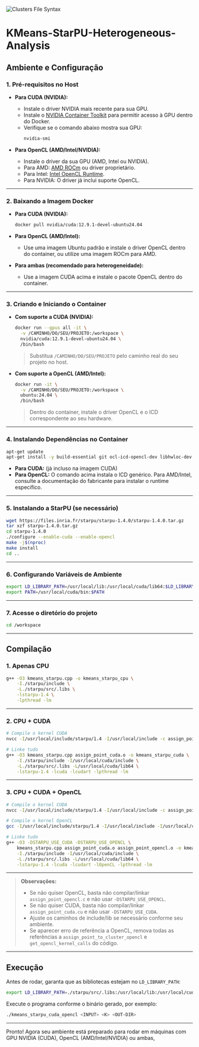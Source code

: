 ![Clusters File Syntax](image/clusters.png)

# KMeans-StarPU-Heterogeneous-Analysis

## Ambiente e Configuração

### 1. Pré-requisitos no Host

- **Para CUDA (NVIDIA):**
  - Instale o driver NVIDIA mais recente para sua GPU.
  - Instale o [NVIDIA Container Toolkit](https://docs.nvidia.com/datacenter/cloud-native/container-toolkit/latest/install-guide.html) para permitir acesso à GPU dentro do Docker.
  - Verifique se o comando abaixo mostra sua GPU:
    ```bash
    nvidia-smi
    ```

- **Para OpenCL (AMD/Intel/NVIDIA):**
  - Instale o driver da sua GPU (AMD, Intel ou NVIDIA).
  - Para AMD: [AMD ROCm](https://rocm.docs.amd.com/en/latest/) ou driver proprietário.
  - Para Intel: [Intel OpenCL Runtime](https://github.com/intel/compute-runtime).
  - Para NVIDIA: O driver já inclui suporte OpenCL.

---

### 2. Baixando a Imagem Docker

- **Para CUDA (NVIDIA):**
  ```bash
  docker pull nvidia/cuda:12.9.1-devel-ubuntu24.04
  ```

- **Para OpenCL (AMD/Intel):**
  - Use uma imagem Ubuntu padrão e instale o driver OpenCL dentro do container, ou utilize uma imagem ROCm para AMD.

- **Para ambas (recomendado para heterogeneidade):**
  - Use a imagem CUDA acima e instale o pacote OpenCL dentro do container.

---

### 3. Criando e Iniciando o Container

- **Com suporte a CUDA (NVIDIA):**
  ```bash
  docker run --gpus all -it \
    -v /CAMINHO/DO/SEU/PROJETO:/workspace \
    nvidia/cuda:12.9.1-devel-ubuntu24.04 \
    /bin/bash
  ```
  > Substitua `/CAMINHO/DO/SEU/PROJETO` pelo caminho real do seu projeto no host.

- **Com suporte a OpenCL (AMD/Intel):**
  ```bash
  docker run -it \
    -v /CAMINHO/DO/SEU/PROJETO:/workspace \
    ubuntu:24.04 \
    /bin/bash
  ```
  > Dentro do container, instale o driver OpenCL e o ICD correspondente ao seu hardware.

---

### 4. Instalando Dependências no Container

```bash
apt-get update
apt-get install -y build-essential git ocl-icd-opencl-dev libhwloc-dev wget pkg-config vim
```

- **Para CUDA:** (já incluso na imagem CUDA)
- **Para OpenCL:** O comando acima instala o ICD genérico. Para AMD/Intel, consulte a documentação do fabricante para instalar o runtime específico.

---

### 5. Instalando a StarPU (se necessário)

```bash
wget https://files.inria.fr/starpu/starpu-1.4.0/starpu-1.4.0.tar.gz
tar xzf starpu-1.4.0.tar.gz
cd starpu-1.4.0
./configure --enable-cuda --enable-opencl
make -j$(nproc)
make install
cd ..
```

---

### 6. Configurando Variáveis de Ambiente

```bash
export LD_LIBRARY_PATH=/usr/local/lib:/usr/local/cuda/lib64:$LD_LIBRARY_PATH
export PATH=/usr/local/cuda/bin:$PATH
```

---

### 7. Acesse o diretório do projeto

```bash
cd /workspace
```

---

## Compilação

### 1. Apenas CPU

```bash
g++ -O3 kmeans_starpu.cpp -o kmeans_starpu_cpu \
    -I./starpu/include \
    -L./starpu/src/.libs \
    -lstarpu-1.4 \
    -lpthread -lm
```

---

### 2. CPU + CUDA

```bash
# Compile o kernel CUDA
nvcc -I/usr/local/include/starpu/1.4 -I/usr/local/include -c assign_point_cuda.cu -o assign_point_cuda.o

# Linke tudo
g++ -O3 kmeans_starpu.cpp assign_point_cuda.o -o kmeans_starpu_cuda \
    -I./starpu/include -I/usr/local/cuda/include \
    -L./starpu/src/.libs -L/usr/local/cuda/lib64 \
    -lstarpu-1.4 -lcuda -lcudart -lpthread -lm
```

---

### 3. CPU + CUDA + OpenCL

```bash
# Compile o kernel CUDA
nvcc -I/usr/local/include/starpu/1.4 -I/usr/local/include -c assign_point_cuda.cu -o assign_point_cuda.o

# Compile o kernel OpenCL
gcc -I/usr/local/include/starpu/1.4 -I/usr/local/include -I/usr/local/cuda/include -c assign_point_opencl.c -o assign_point_opencl.o

# Linke tudo
g++ -O3 -DSTARPU_USE_CUDA -DSTARPU_USE_OPENCL \
    kmeans_starpu.cpp assign_point_cuda.o assign_point_opencl.o -o kmeans_starpu_cuda_opencl \
    -I./starpu/include -I/usr/local/cuda/include \
    -L./starpu/src/.libs -L/usr/local/cuda/lib64 \
    -lstarpu-1.4 -lcuda -lcudart -lOpenCL -lpthread -lm
```

---

> **Observações:**
> - Se não quiser OpenCL, basta não compilar/linkar `assign_point_opencl.c` e não usar `-DSTARPU_USE_OPENCL`.
> - Se não quiser CUDA, basta não compilar/linkar `assign_point_cuda.cu` e não usar `-DSTARPU_USE_CUDA`.
> - Ajuste os caminhos de include/lib se necessário conforme seu ambiente.
> - Se aparecer erro de referência a OpenCL, remova todas as referências a `assign_point_to_cluster_opencl` e `get_opencl_kernel_calls` do código.

---

## Execução

Antes de rodar, garanta que as bibliotecas estejam no `LD_LIBRARY_PATH`:

```bash
export LD_LIBRARY_PATH=./starpu/src/.libs:/usr/local/lib:/usr/local/cuda/lib64:$LD_LIBRARY_PATH
```

Execute o programa conforme o binário gerado, por exemplo:

```bash
./kmeans_starpu_cuda_opencl <INPUT> <K> <OUT-DIR>
```

---

Pronto! Agora seu ambiente está preparado para rodar em máquinas com GPU NVIDIA (CUDA), OpenCL (AMD/Intel/NVIDIA) ou ambas,